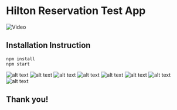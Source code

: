 
# Hilton Reservation Test App 
![Video](https://www.youtube.com/edit?video_id=VIZ7UAruLTw&video_referrer=watch)

## Installation Instruction
    npm install
    npm start

![alt text](https://image.ibb.co/cX8pfe/image8.jpg)
![alt text](https://image.ibb.co/hXWxYz/image7.jpg)
![alt text](https://image.ibb.co/hVpvLe/image6.jpg)
![alt text](https://image.ibb.co/nAzZDz/image5.jpg)
![alt text](https://image.ibb.co/gt4qmK/image4.jpg)
![alt text](https://image.ibb.co/jqqKfe/image3.jpg)
![alt text](https://image.ibb.co/fXXMtz/image2.jpg)
![alt text](https://image.ibb.co/kd4HYz/image1.jpg)

## Thank you!
